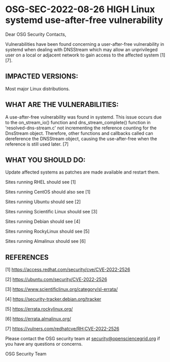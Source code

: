 # OSG-SEC-2022-08-26 HIGH Linux systemd use-after-free vulnerability

Dear OSG Security Contacts,

Vulnerabilities have been found concerning a user-after-free vulnerability in systemd when dealing with DNSStream which may allow an unprivileged user on a local or adjacent network to gain access to the affected system [1][7].


## IMPACTED VERSIONS:

Most major Linux distributions.


## WHAT ARE THE VULNERABILITIES:

A use-after-free vulnerability was found in systemd. This issue occurs due to the on_stream_io() function and dns_stream_complete() function in 'resolved-dns-stream.c' not incrementing the reference counting for the DnsStream object. Therefore, other functions and callbacks called can dereference the DNSStream object, causing the use-after-free when the reference is still used later. [7]


## WHAT YOU SHOULD DO:

Update affected systems as patches are made available and restart them.

Sites running RHEL should see [1]

Sites running CentOS should also see [1]

Sites running Ubuntu should see [2]

Sites running Scientific Linux should see [3]

Sites running Debian should see [4]

Sites running RockyLinux should see [5]

Sites running Almalinux should see [6]


## REFERENCES

[1] https://access.redhat.com/security/cve/CVE-2022-2526

[2] https://ubuntu.com/security/CVE-2022-2526

[3] https://www.scientificlinux.org/category/sl-errata/

[4] https://security-tracker.debian.org/tracker

[5] https://errata.rockylinux.org/

[6] https://errata.almalinux.org/

[7] https://vulners.com/redhatcve/RH:CVE-2022-2526


Please contact the OSG security team at security@opensciencegrid.org if you have any questions or concerns.

OSG Security Team
